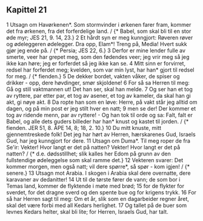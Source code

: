 ## Kapittel 21

1 Utsagn om Havørkenen*. Som stormvinder i ørkenen farer fram, kommer det fra ørkenen, fra det forferdelige land. / {* Babel, som skal bli til en stor øde myr; JES 21, 9. 14, 23.}
2 Et hårdt syn er meg kunngjort: Røveren røver og ødeleggeren ødelegger. Dra opp, Elam*! Treng på, Media! Hvert sukk gjør jeg ende på. / {* Persia; JES 22, 6.}
3 Derfor er mine lender fulle av smerte, veer har grepet meg, som den fødendes veer; jeg vrir meg så jeg ikke kan høre; jeg er forferdet så jeg ikke kan se.
4 Mitt sinn er forvirret, redsel har forferdet meg; kvelden, som var min lyst, har han* gjort til redsel for meg. / {* fienden.}
5 De dekker bordet, vakten våker, de spiser og drikker - opp, dere høvdinger, smør skjoldene!
6 For så sa Herren til meg: Gå og still vaktmannen ut! Det han ser, skal han melde.
7 Og ser han et tog av ryttere, par etter par, et tog av asener, et tog av kameler, da skal han gi akt, gi nøye akt.
8 Da ropte han som en løve: Herre, på vakt står jeg alltid om dagen, og på min post er jeg stilt hver en natt;
9 men se der! Der kommer et tog av ridende menn, par av ryttere! - Og han tok til orde og sa: Falt, falt er Babel, og alle dets guders billeder har han* knust og kastet til jorden. / {* fienden. JER 51, 8. ÅPE 14, 8; 18, 2. 10.}
10 Du mitt knuste, mitt gjennemtreskede folk! Det jeg har hørt av Herren, hærskarenes Gud, Israels Gud, har jeg kunngjort for dere.
11 Utsagn om Duma*. Til meg roper de fra Se'ir: Vekter! Hvor langt er det på natten? Vekter! Hvor langt er det på natten? / {* d.e. dødsstillhet; slik kalles her Edom på grunn av den fullstendige ødeleggelse som skal ramme det.}
12 Vekteren svarer: Det kommer morgen, men også natt; vil dere spørre*, så spør - kom igjen! / {* senere.}
13 Utsagn mot Arabia. I skogen i Arabia skal dere overnatte, dere karavaner av dedanitter!
14 Ut til de tørste fører de vann; de som bor i Temas land, kommer de flyktende i møte med brød;
15 for de flykter for sverdet, for det dragne sverd og den spente bue og for krigens trykk.
16 For så har Herren sagt til meg: Om et år, slik som en dagarbeider regner året, skal det være forbi med all Kedars herlighet.
17 Og tallet på de buer som levnes Kedars helter, skal bli lite; for Herren, Israels Gud, har talt.
